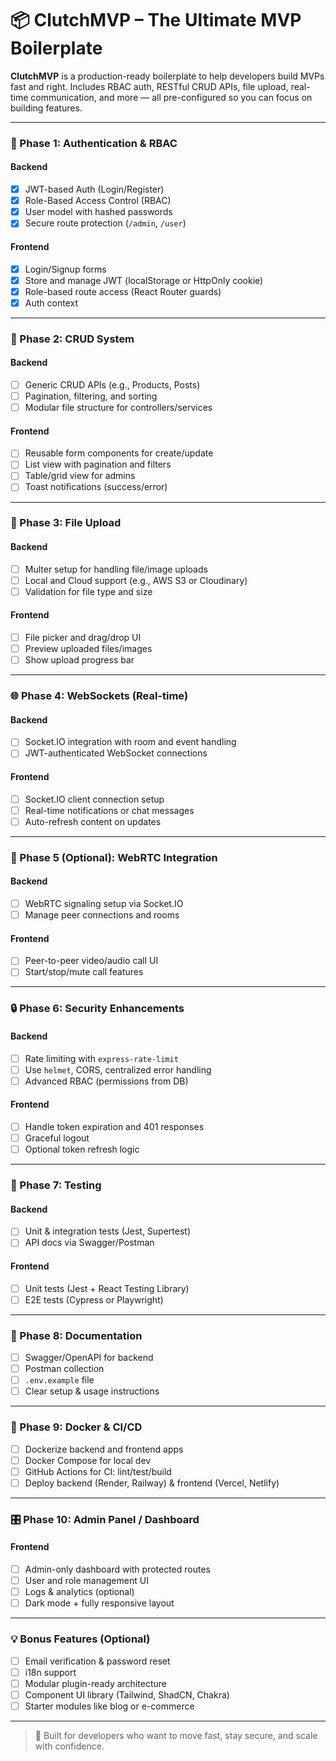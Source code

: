 # 📦 ClutchMVP – The Ultimate MVP Boilerplate

**ClutchMVP** is a production-ready boilerplate to help developers build MVPs fast and right. Includes RBAC auth, RESTful CRUD APIs, file upload, real-time communication, and more — all pre-configured so you can focus on building features.

---

### 🔐 Phase 1: Authentication & RBAC

#### Backend
- [x] JWT-based Auth (Login/Register)
- [x] Role-Based Access Control (RBAC)
- [x] User model with hashed passwords
- [x] Secure route protection (`/admin`, `/user`)

#### Frontend
- [x] Login/Signup forms
- [x] Store and manage JWT (localStorage or HttpOnly cookie)
- [x] Role-based route access (React Router guards)
- [x] Auth context

---

### 🧱 Phase 2: CRUD System

#### Backend
- [ ] Generic CRUD APIs (e.g., Products, Posts)
- [ ] Pagination, filtering, and sorting
- [ ] Modular file structure for controllers/services

#### Frontend
- [ ] Reusable form components for create/update
- [ ] List view with pagination and filters
- [ ] Table/grid view for admins
- [ ] Toast notifications (success/error)

---

### 📁 Phase 3: File Upload

#### Backend
- [ ] Multer setup for handling file/image uploads
- [ ] Local and Cloud support (e.g., AWS S3 or Cloudinary)
- [ ] Validation for file type and size

#### Frontend
- [ ] File picker and drag/drop UI
- [ ] Preview uploaded files/images
- [ ] Show upload progress bar

---

### 🌐 Phase 4: WebSockets (Real-time)

#### Backend
- [ ] Socket.IO integration with room and event handling
- [ ] JWT-authenticated WebSocket connections

#### Frontend
- [ ] Socket.IO client connection setup
- [ ] Real-time notifications or chat messages
- [ ] Auto-refresh content on updates

---

### 🎥 Phase 5 (Optional): WebRTC Integration

#### Backend
- [ ] WebRTC signaling setup via Socket.IO
- [ ] Manage peer connections and rooms

#### Frontend
- [ ] Peer-to-peer video/audio call UI
- [ ] Start/stop/mute call features

---

### 🔒 Phase 6: Security Enhancements

#### Backend
- [ ] Rate limiting with `express-rate-limit`
- [ ] Use `helmet`, CORS, centralized error handling
- [ ] Advanced RBAC (permissions from DB)

#### Frontend
- [ ] Handle token expiration and 401 responses
- [ ] Graceful logout
- [ ] Optional token refresh logic

---

### 🧪 Phase 7: Testing

#### Backend
- [ ] Unit & integration tests (Jest, Supertest)
- [ ] API docs via Swagger/Postman

#### Frontend
- [ ] Unit tests (Jest + React Testing Library)
- [ ] E2E tests (Cypress or Playwright)

---

### 📄 Phase 8: Documentation

- [ ] Swagger/OpenAPI for backend
- [ ] Postman collection
- [ ] `.env.example` file
- [ ] Clear setup & usage instructions

---

### 🐳 Phase 9: Docker & CI/CD

- [ ] Dockerize backend and frontend apps
- [ ] Docker Compose for local dev
- [ ] GitHub Actions for CI: lint/test/build
- [ ] Deploy backend (Render, Railway) & frontend (Vercel, Netlify)

---

### 🎛️ Phase 10: Admin Panel / Dashboard

#### Frontend
- [ ] Admin-only dashboard with protected routes
- [ ] User and role management UI
- [ ] Logs & analytics (optional)
- [ ] Dark mode + fully responsive layout

---

### 💡 Bonus Features (Optional)

- [ ] Email verification & password reset
- [ ] i18n support
- [ ] Modular plugin-ready architecture
- [ ] Component UI library (Tailwind, ShadCN, Chakra)
- [ ] Starter modules like blog or e-commerce

---

> 💬 Built for developers who want to move fast, stay secure, and scale with confidence.
